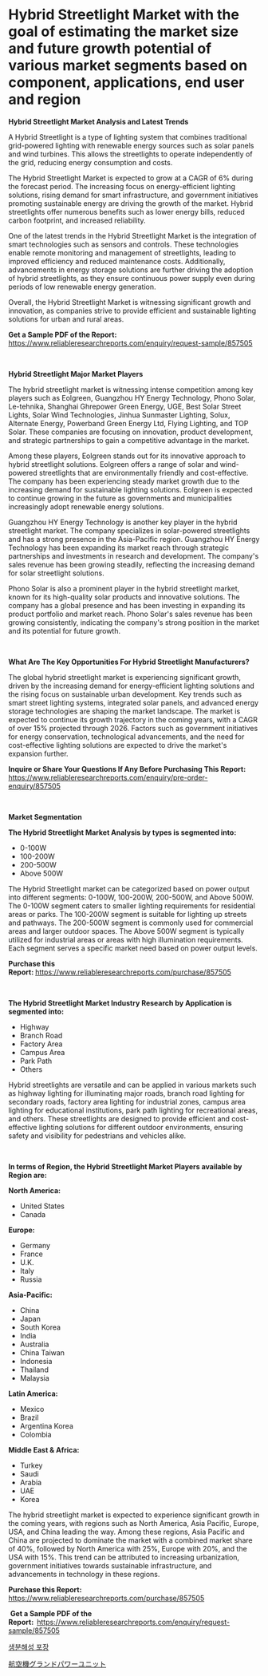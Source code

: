 <p><h1>Hybrid Streetlight Market with the goal of estimating the market size and future growth potential of various market segments based on component, applications, end user and region</h1></p><p><strong>Hybrid Streetlight Market Analysis and Latest Trends</strong></p>
<p><p>A Hybrid Streetlight is a type of lighting system that combines traditional grid-powered lighting with renewable energy sources such as solar panels and wind turbines. This allows the streetlights to operate independently of the grid, reducing energy consumption and costs.</p><p>The Hybrid Streetlight Market is expected to grow at a CAGR of 6% during the forecast period. The increasing focus on energy-efficient lighting solutions, rising demand for smart infrastructure, and government initiatives promoting sustainable energy are driving the growth of the market. Hybrid streetlights offer numerous benefits such as lower energy bills, reduced carbon footprint, and increased reliability.</p><p>One of the latest trends in the Hybrid Streetlight Market is the integration of smart technologies such as sensors and controls. These technologies enable remote monitoring and management of streetlights, leading to improved efficiency and reduced maintenance costs. Additionally, advancements in energy storage solutions are further driving the adoption of hybrid streetlights, as they ensure continuous power supply even during periods of low renewable energy generation.</p><p>Overall, the Hybrid Streetlight Market is witnessing significant growth and innovation, as companies strive to provide efficient and sustainable lighting solutions for urban and rural areas.</p></p>
<p><strong>Get a Sample PDF of the Report:&nbsp;</strong> <a href="https://www.reliableresearchreports.com/enquiry/request-sample/857505">https://www.reliableresearchreports.com/enquiry/request-sample/857505</a></p>
<p>&nbsp;</p>
<p><strong>Hybrid Streetlight Major Market Players</strong></p>
<p><p>The hybrid streetlight market is witnessing intense competition among key players such as Eolgreen, Guangzhou HY Energy Technology, Phono Solar, Le-tehnika, Shanghai Ghrepower Green Energy, UGE, Best Solar Street Lights, Solar Wind Technologies, Jinhua Sunmaster Lighting, Solux, Alternate Energy, Powerband Green Energy Ltd, Flying Lighting, and TOP Solar. These companies are focusing on innovation, product development, and strategic partnerships to gain a competitive advantage in the market.</p><p>Among these players, Eolgreen stands out for its innovative approach to hybrid streetlight solutions. Eolgreen offers a range of solar and wind-powered streetlights that are environmentally friendly and cost-effective. The company has been experiencing steady market growth due to the increasing demand for sustainable lighting solutions. Eolgreen is expected to continue growing in the future as governments and municipalities increasingly adopt renewable energy solutions.</p><p>Guangzhou HY Energy Technology is another key player in the hybrid streetlight market. The company specializes in solar-powered streetlights and has a strong presence in the Asia-Pacific region. Guangzhou HY Energy Technology has been expanding its market reach through strategic partnerships and investments in research and development. The company's sales revenue has been growing steadily, reflecting the increasing demand for solar streetlight solutions.</p><p>Phono Solar is also a prominent player in the hybrid streetlight market, known for its high-quality solar products and innovative solutions. The company has a global presence and has been investing in expanding its product portfolio and market reach. Phono Solar's sales revenue has been growing consistently, indicating the company's strong position in the market and its potential for future growth.</p></p>
<p>&nbsp;</p>
<p><strong>What Are The Key Opportunities For Hybrid Streetlight Manufacturers?</strong></p>
<p><p>The global hybrid streetlight market is experiencing significant growth, driven by the increasing demand for energy-efficient lighting solutions and the rising focus on sustainable urban development. Key trends such as smart street lighting systems, integrated solar panels, and advanced energy storage technologies are shaping the market landscape. The market is expected to continue its growth trajectory in the coming years, with a CAGR of over 15% projected through 2026. Factors such as government initiatives for energy conservation, technological advancements, and the need for cost-effective lighting solutions are expected to drive the market's expansion further.</p></p>
<p><strong>Inquire or Share Your Questions If Any Before Purchasing This Report:</strong> <a href="https://www.reliableresearchreports.com/enquiry/pre-order-enquiry/857505">https://www.reliableresearchreports.com/enquiry/pre-order-enquiry/857505</a></p>
<p>&nbsp;</p>
<p><strong>Market Segmentation</strong></p>
<p><strong>The Hybrid Streetlight Market Analysis by types is segmented into:</strong></p>
<p><ul><li>0-100W</li><li>100-200W</li><li>200-500W</li><li>Above 500W</li></ul></p>
<p><p>The Hybrid Streetlight market can be categorized based on power output into different segments: 0-100W, 100-200W, 200-500W, and Above 500W. The 0-100W segment caters to smaller lighting requirements for residential areas or parks. The 100-200W segment is suitable for lighting up streets and pathways. The 200-500W segment is commonly used for commercial areas and larger outdoor spaces. The Above 500W segment is typically utilized for industrial areas or areas with high illumination requirements. Each segment serves a specific market need based on power output levels.</p></p>
<p><strong>Purchase this Report:&nbsp;</strong><a href="https://www.reliableresearchreports.com/purchase/857505">https://www.reliableresearchreports.com/purchase/857505</a></p>
<p>&nbsp;</p>
<p><strong>The Hybrid Streetlight Market Industry Research by Application is segmented into:</strong></p>
<p><ul><li>Highway</li><li>Branch Road</li><li>Factory Area</li><li>Campus Area</li><li>Park Path</li><li>Others</li></ul></p>
<p><p>Hybrid streetlights are versatile and can be applied in various markets such as highway lighting for illuminating major roads, branch road lighting for secondary roads, factory area lighting for industrial zones, campus area lighting for educational institutions, park path lighting for recreational areas, and others. These streetlights are designed to provide efficient and cost-effective lighting solutions for different outdoor environments, ensuring safety and visibility for pedestrians and vehicles alike.</p></p>
<p>&nbsp;</p>
<p><strong>In terms of Region, the Hybrid Streetlight Market Players available by Region are:</strong></p>
<p>
    <p> <strong> North America: </strong>
        <ul>
            <li>United States</li>
            <li>Canada</li>
        </ul>
        </p> 
    <p> <strong> Europe: </strong>
        <ul>
            <li>Germany</li>
            <li>France</li>
            <li>U.K.</li>
            <li>Italy</li>
            <li>Russia</li>
        </ul>
        </p> 
    <p> <strong> Asia-Pacific: </strong>
        <ul>
            <li>China</li>
            <li>Japan</li>
            <li>South Korea</li>
            <li>India</li>
            <li>Australia</li>
            <li>China Taiwan</li>
            <li>Indonesia</li>
            <li>Thailand</li>
            <li>Malaysia</li>
        </ul>
        </p> 
    <p> <strong> Latin America: </strong>
        <ul>
            <li>Mexico</li>
            <li>Brazil</li>
            <li>Argentina Korea</li>
            <li>Colombia</li>
        </ul>
        </p> 
    <p> <strong> Middle East & Africa: </strong>
        <ul>
            <li>Turkey</li>
            <li>Saudi</li>
            <li>Arabia</li>
            <li>UAE</li>
            <li>Korea</li>
        </ul>
    </p>
    </p>
<p><p>The hybrid streetlight market is expected to experience significant growth in the coming years, with regions such as North America, Asia Pacific, Europe, USA, and China leading the way. Among these regions, Asia Pacific and China are projected to dominate the market with a combined market share of 40%, followed by North America with 25%, Europe with 20%, and the USA with 15%. This trend can be attributed to increasing urbanization, government initiatives towards sustainable infrastructure, and advancements in technology in these regions.</p></p>
<p><strong>Purchase this Report: </strong><a href="https://www.reliableresearchreports.com/purchase/857505">https://www.reliableresearchreports.com/purchase/857505</a></p>
<p>&nbsp;<strong>Get a Sample PDF of the Report:&nbsp;&nbsp;</strong><a href="https://www.reliableresearchreports.com/enquiry/request-sample/857505">https://www.reliableresearchreports.com/enquiry/request-sample/857505</a></p>
<p><strong></strong></p>
<p><p><a href="https://medium.com/@percyhagernes9778/%EC%83%9D%EB%B6%84%ED%95%B4-%EA%B0%80%EB%8A%A5%ED%95%9C-%ED%8F%AC%EC%9E%A5-%EC%8B%9C%EC%9E%A5-%EB%B3%B4%EA%B3%A0%EC%84%9C%EB%8A%94%EC%9D%B4-%EC%8B%9C%EC%9E%A5%EC%9D%98-%EC%B5%9C%EC%8B%A0-%ED%8A%B8%EB%A0%8C%EB%93%9C-%EB%B0%8F-%EC%84%B1%EC%9E%A5-%EA%B8%B0%ED%9A%8C%EB%A5%BC-%EB%B3%B4%EC%97%AC%EC%A4%8D%EB%8B%88%EB%8B%A4-6d0acd27f022">생분해성 포장</a></p><p><a href="https://medium.com/@alicequigley2023/%E8%88%AA%E7%A9%BA%E6%A9%9F%E5%9C%B0%E4%B8%8A%E9%9B%BB%E6%BA%90%E3%83%A6%E3%83%8B%E3%83%83%E3%83%88%E5%B8%82%E5%A0%B4%E3%81%AE%E5%88%86%E6%9E%90-%E3%82%B0%E3%83%AD%E3%83%BC%E3%83%90%E3%83%AB%E7%94%A3%E6%A5%AD%E3%81%AE%E8%A6%8B%E9%80%9A%E3%81%97%E3%81%A8%E4%BA%88%E6%B8%AC-2024%E5%B9%B4%E3%81%8B%E3%82%892031%E5%B9%B4-ab1c015b08f6">航空機グランドパワーユニット</a></p></p>
